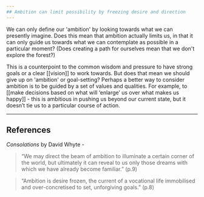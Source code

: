 ```yaml
---
## Ambition can limit possibility by freezing desire and direction
---
```

We can only define our 'ambition' by looking towards what we can presently imagine. Does this mean that ambition actually limits us, in that it can only guide us towards what we can contemplate as possible in a particular moment? (Does creating a path for ourselves mean that we don't explore the forest?)

This is a counterpoint to the common wisdom and pressure to have strong goals or a clear [[vision]] to work towards. But does that mean we should give up on 'ambition' or goal-setting? Perhaps a better way to consider ambition is to be guided by a set of values and qualities. For example, to [[make decisions based on what will ‘enlarge’ us over what makes us happy]] - this is ambitious in pushing us beyond our current state, but it doesn’t tie us to a particular course of action.

- - - -
## References
_Consolations_ by David Whyte - 

> “We may direct the beam of ambition to illuminate a certain corner of the world, but ultimately it can reveal to us only those dreams with which we have already become familiar.” (p.9)  

> “Ambition is desire frozen, the current of a vocational life immobilised and over-concretised to set, unforgiving goals.” (p.8)  

